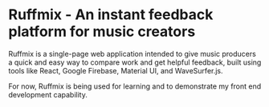 # Ruffmix - An instant feedback platform for music creators
Ruffmix is a single-page web application intended to give music producers a quick and easy way to
compare work and get helpful feedback, built using tools like React, Google Firebase, Material UI, and WaveSurfer.js.

For now, Ruffmix is being used for learning and to demonstrate my front end development capability.

